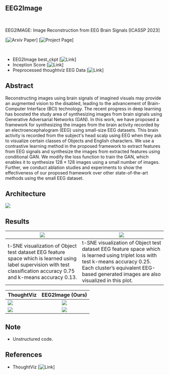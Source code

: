 ## EEG2Image
<br/>

EEG2IMAGE: Image Reconstruction from EEG Brain Signals [ICASSP 2023]

[![Arxiv Paper]()] [![Project Page]()]

<br/>

* EEG2Image best_ckpt [![Link](https://drive.google.com/file/d/1gdmm_qlGGUF0AM8X0a3JDg0Dc2HOpn7k/view?usp=share_link)]
* Inception Score [![Link](https://drive.google.com/file/d/1nQWX3eYSLH1LX56HJ1fQLIgzmiYKgpY_/view?usp=share_link)]
* Preprocessed thoughtviz EEG Data [![Link](https://drive.google.com/file/d/1j_vNNXROc3MKe4lW7DwwLaVfpXguD0A8/view?usp=share_link)]


## Abstract
Reconstructing images using brain signals of imagined visuals may provide an augmented vision to the disabled, leading to the advancement of Brain-Computer Interface (BCI) technology. The recent progress in deep learning has boosted the study area of synthesizing images from brain signals using Generative Adversarial Networks (GAN). In this work, we have proposed a framework for synthesizing the images from the brain activity recorded by an electroencephalogram (EEG) using small-size EEG datasets. This brain activity is recorded from the subject's head scalp using EEG when they ask to visualize certain classes of Objects and English characters. We use a contrastive learning method in the proposed framework to extract features from EEG signals and synthesize the images from extracted features using conditional GAN. We modify the loss function to train the GAN, which enables it to synthesize $128 \times 128$ images using a small number of images. Further, we conduct ablation studies and experiments to show the effectiveness of our proposed framework over other state-of-the-art methods using the small EEG dataset.

## Architecture

<img src="https://github.com/prajwalsingh/EEG2Image/blob/main/results/EEG2Image_Architecture.png"/>


## Results

| <img src="https://github.com/prajwalsingh/EEG2Image/blob/main/results/eeg_lstm_classification.png"/> | <img src="https://github.com/prajwalsingh/EEG2Image/blob/main/results/embedding_space.png"/> |
|-|-|
| t-SNE visualization of Object test dataset EEG feature space which is learned using label supervision with test classification accuracy 0.75 and k-means accuracy 0.13. | t-SNE visualization of Object test dataset EEG feature space which is learned using triplet loss with test k-means accuracy 0.25. Each cluster’s equivalent EEG-based generated images are also visualized in this plot. |


| ThoughtViz  |   EEG2Image (Ours)      |
|----------|:-------------:|
| <img src="https://github.com/prajwalsingh/EEG2Image/blob/main/results/comparison.png"/> |  <img src="https://github.com/prajwalsingh/EEG2Image/blob/main/results/our_image.jpg"/> |
| <img src="https://github.com/prajwalsingh/EEG2Image/blob/main/results/comparision_alphabet.png"/> |  <img src="https://github.com/prajwalsingh/EEG2Image/blob/main/results/ours_alphabet.jpg"/> |


## Note

* Unstructured code.


## References

* ThoughtViz [![Link](https://github.com/ptirupat/ThoughtViz)]
